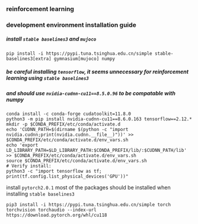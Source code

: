 ### reinforcement learning
### development environment installation guide

##### install `stable baselines3` and `mujoco`

```
pip install -i https://pypi.tuna.tsinghua.edu.cn/simple stable-baselines3[extra] gymnasium[mujoco] numpy
```

##### be careful installing `tensorflow`, it seems unnecessary for reinforcement learning using `stable baselines3`
##### and should use `nvidia-cudnn-cu11==8.5.0.96` to be compatable with numpy
```
conda install -c conda-forge cudatoolkit=11.8.0
python3 -m pip install nvidia-cudnn-cu11==8.6.0.163 tensorflow==2.12.*
mkdir -p $CONDA_PREFIX/etc/conda/activate.d
echo 'CUDNN_PATH=$(dirname $(python -c "import nvidia.cudnn;print(nvidia.cudnn.__file__)"))' >> $CONDA_PREFIX/etc/conda/activate.d/env_vars.sh
echo 'export LD_LIBRARY_PATH=$LD_LIBRARY_PATH:$CONDA_PREFIX/lib/:$CUDNN_PATH/lib' >> $CONDA_PREFIX/etc/conda/activate.d/env_vars.sh
source $CONDA_PREFIX/etc/conda/activate.d/env_vars.sh
# Verify install:
python3 -c "import tensorflow as tf; print(tf.config.list_physical_devices('GPU'))"
```

install `pytorch2.0.1`
most of the packages should be installed when installing `stable baselines3`
```
pip3 install -i https://pypi.tuna.tsinghua.edu.cn/simple torch torchvision torchaudio --index-url https://download.pytorch.org/whl/cu118
```